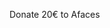 <script src="https://js.stripe.com/v3/"></script>

<script>
var stripe = Stripe('pk_test_51LP7WYGzzgXMTNqrdpY7OHCbvvlPqgtYEUZmBJw66X0j5ybqCkcbfXYJ5SfEMmeoCXxEq8Hok5WHl2rBzttayq9b00cV1h6dPP');
</script>

<script>
stripe.redirectToCheckout({
  lineItems: [{
    price: '{{price_1LP7fQGzzgXMTNqrdiSr61hW}}', // Replace with the ID of your price
    quantity: 1,
  }],
  mode: 'payment',
  successUrl: 'https://afaces.tk/success',
  cancelUrl: 'https://afaces.tk/cancel',
}).then(function (result) {
  // If `redirectToCheckout` fails due to a browser or network
  // error, display the localized error message to your customer
  // using `result.error.message`.
});
</script>

Donate 20€ to Afaces
